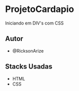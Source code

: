 # ProjetoCardapio

Iniciando em DIV's com CSS

## Autor

- @RicksonArize

## Stacks Usadas

- HTML
- CSS
